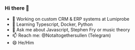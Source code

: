 ### Hi there 👋

- 🔭 Working on custom CRM & ERP systems at Lumiprobe
- 🌱 Learning Typescript, Docker, Python
- 💬 Ask me about Javascript, Stephen Fry or music theory
- 📫 Reach me: @Notaltogethersullen (Telegram)
- 😄 He/Him
